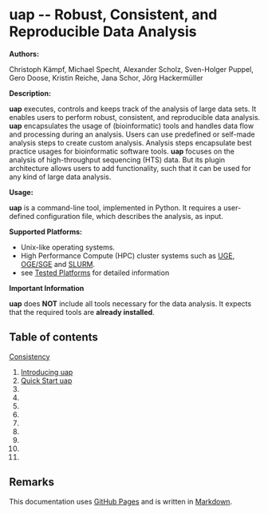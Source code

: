 <!--
  This is the documentation for uap. Please keep lines under
  80 characters if you can and start each sentence on a new line as it 
  decreases maintenance and makes diffs more readable.

  See https://github.github.com/gfm/ for GitHub flavored Markdown
-->

# uap -- Robust, Consistent, and Reproducible Data Analysis

**Authors:**

Christoph Kämpf, Michael Specht, Alexander Scholz, Sven-Holger Puppel,
Gero Doose, Kristin Reiche, Jana Schor, Jörg Hackermüller

**Description:**

  **uap** executes, controls and keeps track of the analysis of large data sets.
  It enables users to perform robust, consistent, and reproducible data analysis.
  **uap** encapsulates the usage of (bioinformatic) tools and handles data flow
  and processing during an analysis.
  Users can use predefined or self-made analysis steps to create custom analysis.
  Analysis steps encapsulate best practice usages for bioinformatic software
  tools.
  **uap** focuses on the analysis of high-throughput sequencing (HTS) data.
  But its plugin architecture allows users to add functionality, such that
  it can be used for any kind of large data analysis.

**Usage:**

  **uap** is a command-line tool, implemented in Python.
  It requires a user-defined configuration file, which describes the analysis,
  as input.
  
**Supported Platforms:**

  * Unix-like operating systems.
  * High Performance Compute (HPC) cluster systems such as
    [UGE](http://www.univa.com/products/), [OGE/SGE](http://www.univa.com/oracle)
    and [SLURM](http://slurm.schedmd.com/).
  * see [Tested Platforms](./platforms.md) for detailed information
    
**Important Information**

  **uap** does **NOT** include all tools necessary for the data analysis.
  It expects that the required tools are **already installed**.

## Table of contents

[Consistency](./introduction.md#consistency)

1. [Introducing uap](./introduction.md)
2. [Quick Start uap](./how-to.md)
3. [](./installation.md)
4. [](./configuration.md)
5. [](./interaction.md)
6. [](./extension.md)
7. [](./platforms.md)
8. [](./annotation.md)
9. [](./steps.md)
10. [](./api.md)
11. [](./developers.md)

## Remarks

This documentation uses [GitHub Pages]() and is written in [Markdown]().
